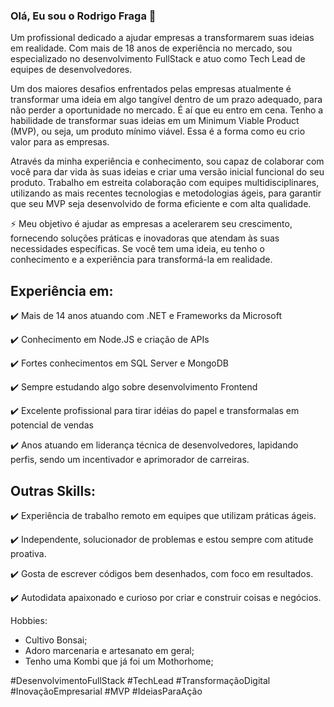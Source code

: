 ### Olá, Eu sou o Rodrigo Fraga 👋

Um profissional dedicado a ajudar empresas a transformarem suas ideias em realidade. Com mais de 18 anos de experiência no mercado, sou especializado no desenvolvimento FullStack e atuo como Tech Lead de equipes de desenvolvedores.

Um dos maiores desafios enfrentados pelas empresas atualmente é transformar uma ideia em algo tangível dentro de um prazo adequado, para não perder a oportunidade no mercado. É aí que eu entro em cena. Tenho a habilidade de transformar suas ideias em um Minimum Viable Product (MVP), ou seja, um produto mínimo viável. Essa é a forma como eu crio valor para as empresas.

Através da minha experiência e conhecimento, sou capaz de colaborar com você para dar vida às suas ideias e criar uma versão inicial funcional do seu produto. Trabalho em estreita colaboração com equipes multidisciplinares, utilizando as mais recentes tecnologias e metodologias ágeis, para garantir que seu MVP seja desenvolvido de forma eficiente e com alta qualidade.

⚡ Meu objetivo é ajudar as empresas a acelerarem seu crescimento, fornecendo soluções práticas e inovadoras que atendam às suas necessidades específicas. Se você tem uma ideia, eu tenho o conhecimento e a experiência para transformá-la em realidade.


## Experiência em:

✔️ Mais de 14 anos atuando com .NET e Frameworks da Microsoft

✔️ Conhecimento em Node.JS e criação de APIs

✔️ Fortes conhecimentos em SQL Server e MongoDB

✔️ Sempre estudando algo sobre desenvolvimento Frontend

✔️ Excelente profissional para tirar idéias do papel e transformalas em potencial de vendas

✔️ Anos atuando em liderança técnica de desenvolvedores, lapidando perfis, sendo um incentivador e aprimorador de carreiras.

## Outras Skills:

✔️ Experiência de trabalho remoto em equipes que utilizam práticas ágeis. 

✔️ Independente, solucionador de problemas e estou sempre com atitude proativa. 

✔️ Gosta de escrever códigos bem desenhados, com foco em resultados.

✔️ Autodidata apaixonado e curioso por criar e construir coisas e negócios.


Hobbies: 
- Cultivo Bonsai;
- Adoro marcenaria e artesanato em geral;
- Tenho uma Kombi que já foi um Mothorhome;

#DesenvolvimentoFullStack 
#TechLead 
#TransformaçãoDigital 
#InovaçãoEmpresarial 
#MVP 
#IdeiasParaAção


